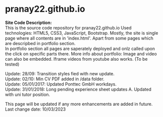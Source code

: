 # pranay22.github.io

**Site Code Description:**  
This is the source code repository for pranay22.github.io
Used technologies: HTML5, CSS3, JavaScript, Bootstrap.
Mostly, the site is single page where all contents are in 'index.html'. Apart from some pages which are descripbed in portfolio section.  
In portfolio section all pages are saperately deployed and onlz called upon the click on specific parts there. 
More info about portfolio: Image and video can also be embedded. Iframe videos from youtube also works. (To be tested)  

Update: 28/09: Transition styles fied with new update.  
Update: 02/10: Min CV PDF added in /data folder.  
Update: 05/01/2017: Updated Ponttec GmbH workdays.  
Update: 31/01/2018: Long pending experience sheet updates A. Updated with uni tutor position.

This page will be updated if any more enhancements are added in future.  
Last change date: 10/03/2023  
